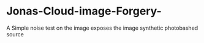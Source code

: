# Jonas-Cloud-image-Forgery-
A Simple noise test on the image exposes the image synthetic photobashed source
